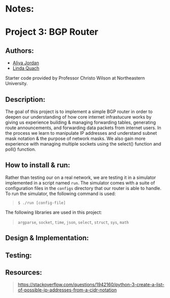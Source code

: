 # Notes:

# Project 3: BGP Router

## Authors:
- [Aliya Jordan](https://github.com/aliyajo)
- [Linda Quach](https://github.com/linppa)

Starter code provided by Professor Christo Wilson at Northeastern University.

## Description:
The goal of this project is to implement a simple BGP router in order to deepen
our understanding of how core internet infrastucure works by giving us
experience building & managing forwarding tables, generating route
announcements, and forwarding data packets from internet users. In the process
we learn to manipulate IP addresses and understand subnet mask notation & the
purpose of network masks. We also gain more experience with managing multiple
sockets using the select() function and poll() function.

## How to install & run:
Rather than testing our on a real network, we are testing it in a simulator
implemented in a script named `run`. The simulator comes with a suite of
configuration files in the `configs` directory that our router is able to
handle. To run the simulator, the following command is used:

> `$ ./run [config-file]`

The following libraries are used in this project:
> `argparse`, `socket`, `time`, `json`, `select`, `struct`, `sys`, `math`

## Design & Implementation:


## Testing:


## Resources:
> https://stackoverflow.com/questions/1942160/python-3-create-a-list-of-possible-ip-addresses-from-a-cidr-notation
